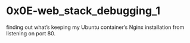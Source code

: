 # 0x0E-web_stack_debugging_1
finding out what’s keeping my Ubuntu container’s Nginx installation
from listening on port 80.

